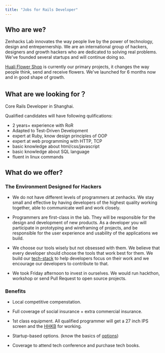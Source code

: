 ```yaml
---
title: "Jobs for Rails Developer"
---
```


## Who are we?
Zenhacks Lab innovates the way people live by the power of technology, design and entrepernership. We are an international group of hackers, designers and growth hackers who are dedicated to solving real problems. We've founded several startups and will continue doing so.

[Huali Flower Shop](http://hua.li) is currently our primary projects, it changes the way people think, send and receive flowers. We've launched for 6 months now and in good shape of growth.

## What are we looking for？
Core Rails Developer in Shanghai.

Qualified candidates will have following qulifications:

- 2 years+ experience with RoR
- Adapted to Test-Driven Development
- expert at Ruby, know design principles of OOP
- expert at web programming with HTTP, TCP
- basic knowledge about html/css/javascript
- basic knowledge about SQL language
- fluent in linux commands

## What do we offer?

### The Environment Designed for Hackers
  - We do not have different levels of programmers at zenhacks. We stay small and effective by having developers of the highest quality working together, able to communicate well and work closely.

  - Programmers are first-class in the lab. They will be responsible for the design and development of new products. As a developer you will participate in prototyping and wireframing of projects, and be responsible for the user experience and usability of the applications we build.

  - We choose our tools wisely but not obsessed with them. We believe that every developer should choose the tools that work best for them.  We build our [tech-stack][tech-stack-article] to help developers focus on their work and we encourage our developers to contribute to that.

  - We took Friday afternoon to invest in ourselves. We would run hackthon, workshop or send Pull Request to open source projects.

### Benefits

  - Local competitive compenstation.

  - Full coverage of social insurance + extra commercial insurance.

  - 1st class equipment. All qualified programmer will get a 27 inch IPS screen and the [HHKB](http://www.elitekeyboards.com/products.php?pid=pdkb400w) for working.

  - Startup-based options. (know the basics of [options](http://www.zhihu.com/question/19678660))

  - Coverage to attend tech conference and purchase tech books.

[tech-stack-article]: /tech-stack.html
